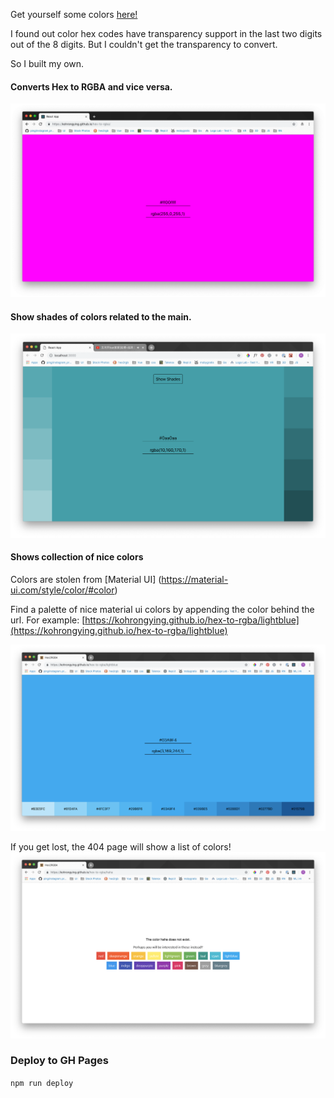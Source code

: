 Get yourself some colors [here!](https://kohrongying.github.io/hex-to-rgba/)


I found out color hex codes have transparency support in the last two digits out of the 8 digits. But I couldn't get the transparency to convert. 

So I built my own.

#### Converts Hex to RGBA and vice versa.

![Demo](ss1.png)

#### Show shades of colors related to the main.

![Shades](ss2.png)

#### Shows collection of nice colors
Colors are stolen from [Material UI] (https://material-ui.com/style/color/#color)

Find a palette of nice material ui colors by appending the color behind the url. For example:
[https://kohrongying.github.io/hex-to-rgba/lightblue](https://kohrongying.github.io/hex-to-rgba/lightblue)

![Blue](ss3.png)

If you get lost, the 404 page will show a list of colors! 
![404](ss4.png)

### Deploy to GH Pages
```npm run deploy```